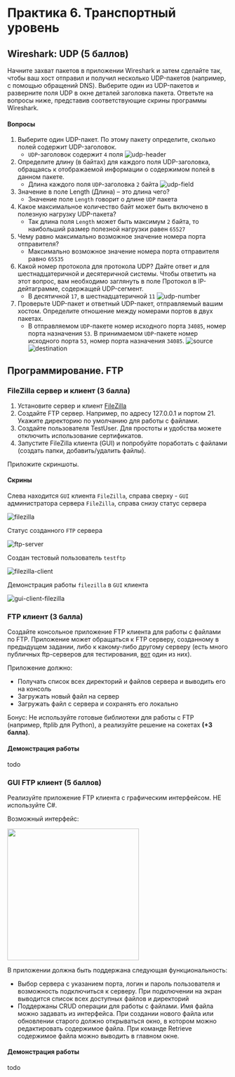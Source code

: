 # Практика 6. Транспортный уровень

## Wireshark: UDP (5 баллов)
Начните захват пакетов в приложении Wireshark и затем сделайте так, чтобы ваш хост отправил и
получил несколько UDP-пакетов (например, с помощью обращений DNS).
Выберите один из UDP-пакетов и разверните поля UDP в окне деталей заголовка пакета.
Ответьте на вопросы ниже, представив соответствующие скрины программы Wireshark.

#### Вопросы
1. Выберите один UDP-пакет. По этому пакету определите, сколько полей содержит UDP-заголовок.
   - `UDP`-заголовок содержит `4` поля
    ![udp-header](./images/udp-packet-1.png)
2. Определите длину (в байтах) для каждого поля UDP-заголовка, обращаясь к отображаемой
   информации о содержимом полей в данном пакете.
   - Длина каждого поля `UDP`-заголовка `2` байта
    ![udp-field](./images/udp-packet-fields-1.png)
3. Значение в поле Length (Длина) – это длина чего?
   - Значение поле `Length` говорит о длине `UDP` пакета
4. Какое максимальное количество байт может быть включено в полезную нагрузку UDP-пакета?
   - Так длина поля `Length` может быть максимум `2` байта, то наибольший размер полезной нагрузки равен `65527`
5. Чему равно максимально возможное значение номера порта отправителя?
   - Максимально возможное значение номера порта отправителя равно `65535`
6. Какой номер протокола для протокола UDP? Дайте ответ и для шестнадцатеричной и
   десятеричной системы. Чтобы ответить на этот вопрос, вам необходимо заглянуть в поле
   Протокол в IP-дейтаграмме, содержащей UDP-сегмент.
   - В десятичной `17`, в шестнадцатеричной `11`
    ![udp-number](./images/ip-header-1.png)
7. Проверьте UDP-пакет и ответный UDP-пакет, отправляемый вашим хостом. Определите
   отношение между номерами портов в двух пакетах.
   - В отправляемом `UDP`-пакете номер исходного порта `34085`, номер порта назначения `53`. В принимаемом `UDP`-пакете номер исходного порта `53`, номер порта назначения `34085`.
    ![source](./images/source-port-1.png)
    ![destination](./images/dest-port-1.png)

## Программирование. FTP

### FileZilla сервер и клиент (3 балла)
1. Установите сервер и клиент [FileZilla](https://filezilla.ru/get)
2. Создайте FTP сервер. Например, по адресу 127.0.0.1 и портом 21. 
   Укажите директорию по умолчанию для работы с файлами.
3. Создайте пользователя TestUser. Для простоты и удобства можете отключить использование сертификатов.
4. Запустите FileZilla клиента (GUI) и попробуйте поработать с файлами (создать папки,
добавить/удалить файлы).

Приложите скриншоты.

#### Скрины
Слева находится `GUI` клиента `FileZilla`, справа сверху - `GUI` администратора сервера `FileZilla`, справа снизу статус сервера

![filezilla](./images/filezilla-server-client-status-2.png)

Статус созданного `FTP` сервера

![ftp-server](./images/filezilla-server-2.png)

Создан тестовый пользователь `testftp`

![filezilla-client](./images/test-user-2.png)

Демонстрация работы `filezilla` в `GUI` клиента

![gui-client-filezilla](./images/gui-client-2.png)

### FTP клиент (3 балла)
Создайте консольное приложение FTP клиента для работы с файлами по FTP. Приложение может
обращаться к FTP серверу, созданному в предыдущем задании, либо к какому-либо другому серверу 
(есть много публичных ftp-серверов для тестирования, [вот](https://dlptest.com/ftp-test/) один из них).

Приложение должно:
- Получать список всех директорий и файлов сервера и выводить его на консоль
- Загружать новый файл на сервер
- Загружать файл с сервера и сохранять его локально

Бонус: Не используйте готовые библиотеки для работы с FTP (например, ftplib для Python), а реализуйте решение на сокетах **(+3 балла)**.

#### Демонстрация работы
todo

### GUI FTP клиент (5 баллов)
Реализуйте приложение FTP клиента с графическим интерфейсом. НЕ используйте C#.

Возможный интерфейс:

<img src="images/example-ftp-gui.png" width=300 />

В приложении должна быть поддержана следующая функциональность:
- Выбор сервера с указанием порта, логин и пароль пользователя и возможность
подключиться к серверу. При подключении на экран выводится список всех доступных
файлов и директорий
- Поддержаны CRUD операции для работы с файлами. Имя файла можно задавать из
интерфейса. При создании нового файла или обновлении старого должно открываться
окно, в котором можно редактировать содержимое файла. При команде Retrieve
содержимое файла можно выводить в главном окне.

#### Демонстрация работы
todo
